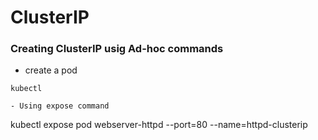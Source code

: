 # ClusterIP

### Creating ClusterIP usig Ad-hoc commands

- create a pod
```
kubectl 

- Using expose command
```  
kubectl expose pod webserver-httpd --port=80 --name=httpd-clusterip
```
